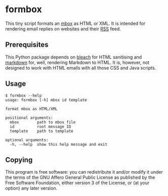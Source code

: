 # formbox

This tiny script formats an [mbox] as HTML or XML.  It is intended
for rendering email replies on websites and their [RSS] feed.

## Prerequisites

This Python package depends on [bleach] for HTML sanitising
and [markdown] for, well, rendering Markdown to HTML.  It is, however,
not designed to work with HTML emails with all those CSS and Java scripts.

## Usage

```console
$ formbox --help
usage: formbox [-h] mbox id template

format mbox as HTML/XML

positional arguments:
  mbox        path to mbox file
  id          root message ID
  template    path to template

optional arguments:
  -h, --help  show this help message and exit
```

## Copying

This program is free software: you can redistribute it and/or modify
it under the terms of the GNU Affero General Public License as published
by the Free Software Foundation, either version 3 of the License, or
(at your option) any later version.

[mbox]: https://en.wikipedia.org/wiki/Mbox
[RSS]: https://www.rssboard.org
[bleach]: https://bleach.readthedocs.io
[markdown]: https://python-markdown.github.io

